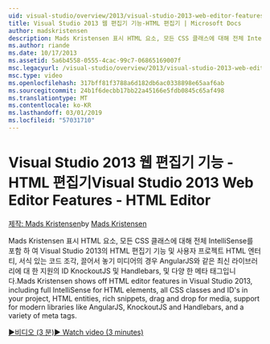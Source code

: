 ```yaml
---
uid: visual-studio/overview/2013/visual-studio-2013-web-editor-features-html-editor
title: Visual Studio 2013 웹 편집기 기능-HTML 편집기 | Microsoft Docs
author: madskristensen
description: Mads Kristensen 표시 HTML 요소, 모든 CSS 클래스에 대해 전체 IntelliSense를 포함 하 여 Visual Studio 2013의 HTML 편집기 기능 프로젝트에서 ID 및...
ms.author: riande
ms.date: 10/17/2013
ms.assetid: 5a6b4558-0555-4cac-99c7-06865169007f
msc.legacyurl: /visual-studio/overview/2013/visual-studio-2013-web-editor-features-html-editor
msc.type: video
ms.openlocfilehash: 317bff81f3788a6d182db6ac0338898e65aaf6ab
ms.sourcegitcommit: 24b1f6decbb17bb22a45166e5fdb0845c65af498
ms.translationtype: MT
ms.contentlocale: ko-KR
ms.lasthandoff: 03/01/2019
ms.locfileid: "57031710"
---
```

<a name="visual-studio-2013-web-editor-features---html-editor"></a><span data-ttu-id="e8f3e-103">Visual Studio 2013 웹 편집기 기능 - HTML 편집기</span><span class="sxs-lookup"><span data-stu-id="e8f3e-103">Visual Studio 2013 Web Editor Features - HTML Editor</span></span>
====================
<span data-ttu-id="e8f3e-104">[제작: Mads Kristensen](https://github.com/madskristensen)</span><span class="sxs-lookup"><span data-stu-id="e8f3e-104">by [Mads Kristensen](https://github.com/madskristensen)</span></span>

<span data-ttu-id="e8f3e-105">Mads Kristensen 표시 HTML 요소, 모든 CSS 클래스에 대해 전체 IntelliSense를 포함 하 여 Visual Studio 2013의 HTML 편집기 기능 및 사용자 프로젝트 HTML 엔터티, 서식 있는 코드 조각, 끌어서 놓기 미디어의 경우 AngularJS와 같은 최신 라이브러리에 대 한 지원의 ID KnockoutJS 및 Handlebars, 및 다양 한 메타 태그입니다.</span><span class="sxs-lookup"><span data-stu-id="e8f3e-105">Mads Kristensen shows off HTML editor features in Visual Studio 2013, including full IntelliSense for HTML elements, all CSS classes and ID's in your project, HTML entities, rich snippets, drag and drop for media, support for modern libraries like AngularJS, KnockoutJS and Handlebars, and a variety of meta tags.</span></span>

[<span data-ttu-id="e8f3e-106">&#9654;비디오 (3 분)</span><span class="sxs-lookup"><span data-stu-id="e8f3e-106">&#9654; Watch video (3 minutes)</span></span>](https://channel9.msdn.com/Blogs/ASP-NET-Site-Videos/visual-studio-2013-web-editor-features-html-editor)
